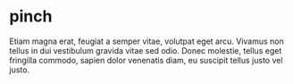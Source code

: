 pinch
=====

Etiam magna erat, feugiat a semper vitae, volutpat eget arcu. Vivamus non tellus in dui vestibulum gravida vitae sed odio. Donec molestie, tellus eget fringilla commodo, sapien dolor venenatis diam, eu suscipit tellus justo vel justo.
